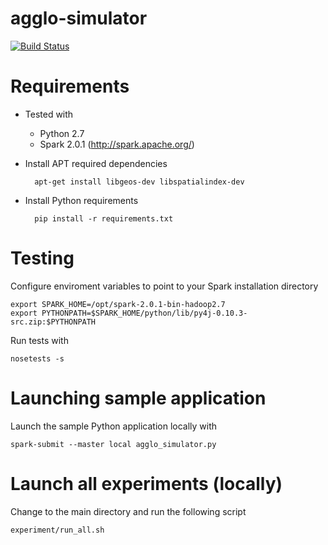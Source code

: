 # agglo-simulator

[![Build Status](https://travis-ci.com/unaguil/agglo-simulator.svg?token=fJZNuvpQu2CHYrmKy2jB&branch=spark)](https://travis-ci.com/unaguil/agglo-simulator)

Requirements
============

* Tested with

  * Python 2.7
  * Spark 2.0.1 (http://spark.apache.org/)

* Install APT required dependencies

        apt-get install libgeos-dev libspatialindex-dev

* Install Python requirements

        pip install -r requirements.txt

Testing
=======

Configure enviroment variables to point to your Spark installation directory

    export SPARK_HOME=/opt/spark-2.0.1-bin-hadoop2.7
    export PYTHONPATH=$SPARK_HOME/python/lib/py4j-0.10.3-src.zip:$PYTHONPATH

Run tests with

    nosetests -s


Launching sample application
============================

Launch the sample Python application locally with

    spark-submit --master local agglo_simulator.py


Launch all experiments (locally)
================================

Change to the main directory and run the following script

    experiment/run_all.sh
